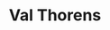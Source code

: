 ---
layout: layout_generic
language: fr
season: winter
type: B2B
menu: seminaire
topnav_color_text: 
title: Val Thorens
permalink: "/fr/seminaires-hiver/idee-sejour-val-thorens"
meta-title: Séjour à Val Thorens, plus haut village d'Europe !
meta-description: Les Jeux Olympiques d'hiver de votre entreprise lors d'une journée challenge  des neiges
image_href: https://res.cloudinary.com/deddrj0yb/image/upload/v1638883533/website/winter/Sourire-neige_jdsltw.jpg
image_alt: Se faire tracter sur la neige, en ski, par un cheval, c'est le ski joëring ou skioring ou white turf
redirection_from:
price: 359
headline: Val Thorens (2 300 m), sommet des « 3 Vallées » et référence mondiale du ski offre son cirque grandiose de haute montagne et un enneigement exceptionnel.
page_sections:
- template: 2colTitreTxt
  title: Séjour à Val Thorens, plus haut village d'Europe !
  content: |-
    Val Thorens (2 300 m), sommet des « 3 Vallées » et référence mondiale du ski offre son cirque grandiose de haute montagne et un enneigement exceptionnel. Au pied de l'aiguille de Péclet (3 561 m.), la plus longue piste de luge de France vous attend pour 45 minutes de sensations dans un vallon 100 % naturel jusqu'à la station !
---
